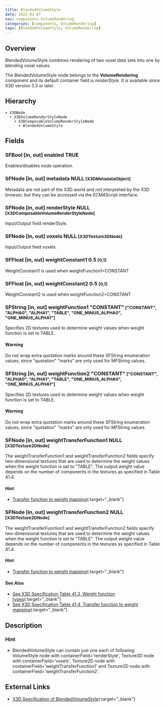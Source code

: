 ```yaml
---
title: BlendedVolumeStyle
date: 2022-01-07
nav: components-VolumeRendering
categories: [components, VolumeRendering]
tags: [BlendedVolumeStyle, VolumeRendering]
---
```

<style>
.post h3 {
  word-spacing: 0.2em;
}
</style>

## Overview

BlendedVolumeStyle combines rendering of two voxel data sets into one by blending voxel values.

The BlendedVolumeStyle node belongs to the **VolumeRendering** component and its default container field is *renderStyle.* It is available since X3D version 3.3 or later.

## Hierarchy

```
+ X3DNode
  + X3DVolumeRenderStyleNode
    + X3DComposableVolumeRenderStyleNode
      + BlendedVolumeStyle
```

## Fields

### SFBool [in, out] **enabled** TRUE

Enables/disables node operation.

### SFNode [in, out] **metadata** NULL <small>[X3DMetadataObject]</small>

Metadata are not part of the X3D world and not interpreted by the X3D browser, but they can be accessed via the ECMAScript interface.

### SFNode [in, out] **renderStyle** NULL <small>[X3DComposableVolumeRenderStyleNode]</small>

Input/Output field renderStyle.

### SFNode [in, out] **voxels** NULL <small>[X3DTexture3DNode]</small>

Input/Output field voxels.

### SFFloat [in, out] **weightConstant1** 0.5 <small>[0,1]</small>

WeightConstant1 is used when weightFunction1=CONSTANT

### SFFloat [in, out] **weightConstant2** 0.5 <small>[0,1]</small>

WeightConstant2 is used when weightFunction2=CONSTANT

### SFString [in, out] **weightFunction1** "CONSTANT" <small>["CONSTANT", "ALPHA0", "ALPHA1", "TABLE", "ONE_MINUS_ALPHA0", "ONE_MINUS_ALPHA1"]</small>

Specifies 2D textures used to determine weight values when weight function is set to TABLE.

#### Warning

Do not wrap extra quotation marks around these SFString enumeration values, since "quotation" "marks" are only used for MFString values.

### SFString [in, out] **weightFunction2** "CONSTANT" <small>["CONSTANT", "ALPHA0", "ALPHA1", "TABLE", "ONE_MINUS_ALPHA0", "ONE_MINUS_ALPHA1"]</small>

Specifies 2D textures used to determine weight values when weight function is set to TABLE.

#### Warning

Do not wrap extra quotation marks around these SFString enumeration values, since "quotation" "marks" are only used for MFString values.

### SFNode [in, out] **weightTransferFunction1** NULL <small>[X3DTexture2DNode]</small>

The weightTransferFunction1 and weightTransferFunction2 fields specify two-dimensional textures that are used to determine the weight values when the weight function is set to "TABLE". The output weight value depends on the number of components in the textures as specified in Table 41.4.

#### Hint

- [Transfer function to weight mapping](https://www.web3d.org/documents/specifications/19775-1/V4.0/Part01/components/volume.html#t-transferFunctionToWeightMapping){:target="_blank"}

### SFNode [in, out] **weightTransferFunction2** NULL <small>[X3DTexture2DNode]</small>

The weightTransferFunction1 and weightTransferFunction2 fields specify two-dimensional textures that are used to determine the weight values when the weight function is set to "TABLE". The output weight value depends on the number of components in the textures as specified in Table 41.4.

#### Hint

- [Transfer function to weight mapping](https://www.web3d.org/documents/specifications/19775-1/V4.0/Part01/components/volume.html#t-transferFunctionToWeightMapping){:target="_blank"}

#### See Also

- [See X3D Specification Table 41.3, Weight function types](https://www.web3d.org/files/specifications/19775-1/V3.3/Part01/components/volume.html#t-WeightFunctionTypes){:target="_blank"}
- [See X3D Specification Table 41.4, Transfer function to weight mapping](https://www.web3d.org/documents/specifications/19775-1/V4.0/Part01/components/volume.html#t-transferFunctionToWeightMapping){:target="_blank"}

## Description

### Hint

- BlendedVolumeStyle can contain just one each of following: VolumeStyle node with containerField='renderStyle', Texture3D node with containerField='voxels', Texture2D node with containerField='weightTransferFunction1' and Texture2D node with containerField='weightTransferFunction2'.

## External Links

- [X3D Specification of BlendedVolumeStyle](https://www.web3d.org/documents/specifications/19775-1/V4.0/Part01/components/volume.html#BlendedVolumeStyle){:target="_blank"}

